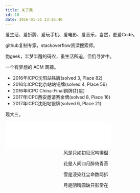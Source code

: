 ```yaml
---
title: 关于我
id: 10
date: 2016-01-31 23:26:40
---
```



爱生活、爱折腾、爱玩手机、爱电影、爱音乐，当然，更爱Code。

github复制专家，stackoverflow资深搜索师。

伪geek，半梦半醒的码农，虽生活所迫，但仍寻梦中。

一个有梦想的 ACM 蒟蒻。

- 2016年ICPC沈阳站铁牌(solved 3, Place 82)
- 2016年ICPC北京站站铜牌(solved 4, Place 56)
- 2016年ICPC China-Final铜牌(打星)
- 2017年ICPC西安邀请赛金牌(solved 8, Place 16)
- 2017年ICPC沈阳站银牌(solved 6, Place 21)

现大三。
<!--more-->


<iframe frameborder="no" border="0" marginwidth="0" marginheight="0" width=330 height=86 src="//music.163.com/outchain/player?type=2&id=32174251&auto=0&height=66"></iframe>

<center>
风是只如初见沉吟徘徊

花是人间四月醉倚青苔

雪是浸染红尘命数两拆

月是阴晴圆缺只影常在
</center>
